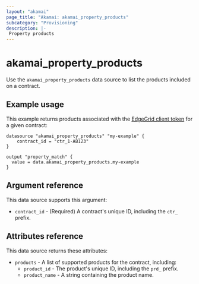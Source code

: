 ```yaml
---
layout: "akamai"
page_title: "Akamai: akamai_property_products"
subcategory: "Provisioning"
description: |-
 Property products
---
```


# akamai_property_products


Use the `akamai_property_products` data source to list the products included on a contract. 

## Example usage

This example returns products associated with the [EdgeGrid client token](https://developer.akamai.com/getting-started/edgegrid) for a given contract:

```hcl
datasource "akamai_property_products" "my-example" {
    contract_id = "ctr_1-AB123"
}

output "property_match" {
  value = data.akamai_property_products.my-example
}
```

## Argument reference

This data source supports this argument:

* `contract_id` - (Required) A contract's unique ID, including the `ctr_` prefix. 

## Attributes reference

This data source returns these attributes:

* `products` - A list of supported products for the contract, including:
  * `product_id` - The product's unique ID, including the `prd_` prefix.
  * `product_name` - A string containing the product name.

